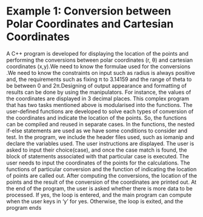 # Example 1: Conversion between Polar Coordinates and Cartesian Coordinates
A C++ program is developed for displaying the location of the points and performing the 
conversions between polar coordinates (r, θ) and cartesian coordinates (x,y).We need to know the 
formulae used for the conversions .We need to know the constraints on input such as radius is 
always positive and, the requirements such as fixing π to 3.14159 and the range of theta to be 
between 0 and 2π.Designing of output appearance and formatting of results can be done by using 
the manipulators. For instance, the values of the coordinates are displayed in 3 decimal places.
This complex program that has two tasks mentioned above is modularised into the functions. 
The user-defined functions are developed to solve each types of conversion of the coordinates and 
indicate the location of the points. So, the functions can be compiled and reused in separate cases. 
In the functions, the nested if-else statements are used as we have some conditions to consider 
and test.
In the program, we include the header files used, such as iomanip and declare the variables 
used. The user instructions are displayed. The user is asked to input their choice(case), and once 
the case match is found, the block of statements associated with that particular case is executed. 
The user needs to input the coordinates of the points for the calculations. The functions of particular 
conversion and the function of indicating the location of points are called out. After computing the 
conversions, the location of the points and the result of the conversion of the coordinates are 
printed out. At the end of the program, the user is asked whether there is more data to be 
processed. If yes, the loop is entered, and the main program can compute when the user keys in 
‘y’ for yes. Otherwise, the loop is exited, and the program ends
